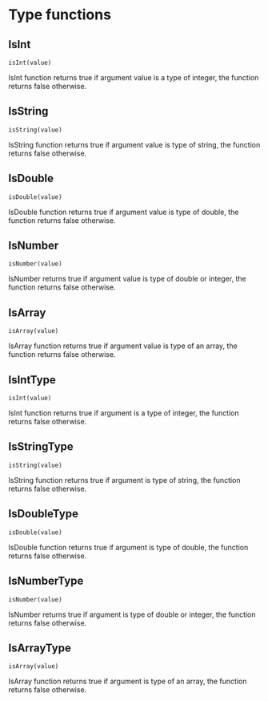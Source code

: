 # Type functions

## IsInt
`isInt(value)`

IsInt function returns true if argument value is a type of integer, the function returns false otherwise.

## IsString
`isString(value)`

IsString function returns true if argument value is type of string, the function returns false otherwise.

## IsDouble
`isDouble(value)`

IsDouble function returns true if argument value is type of double, the function returns false otherwise.

## IsNumber
`isNumber(value)`

IsNumber returns true if argument value is type of double or integer, the function returns false otherwise.

## IsArray
`isArray(value)`

IsArray function returns true if argument value is type of an array, the function returns false otherwise.

## IsIntType
`isInt(value)`

IsInt function returns true if argument is a type of integer, the function returns false otherwise.

## IsStringType
`isString(value)`

IsString function returns true if argument is type of string, the function returns false otherwise.

## IsDoubleType
`isDouble(value)`

IsDouble function returns true if argument is type of double, the function returns false otherwise.

## IsNumberType
`isNumber(value)`

IsNumber returns true if argument is type of double or integer, the function returns false otherwise.

## IsArrayType
`isArray(value)`

IsArray function returns true if argument is type of an array, the function returns false otherwise.
